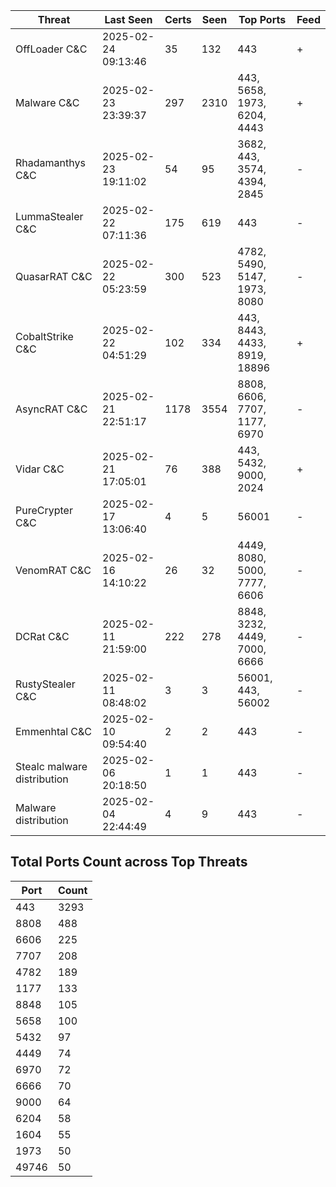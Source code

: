 | Threat                     | Last Seen                | Certs   | Seen      | Top Ports                        | Feed |
|----------------------------|--------------------------|---------|-----------|----------------------------------|------|
| OffLoader C&C              | 2025-02-24 09:13:46      | 35      | 132       | 443                              | +    |
| Malware C&C                | 2025-02-23 23:39:37      | 297     | 2310      | 443, 5658, 1973, 6204, 4443      | +    |
| Rhadamanthys C&C           | 2025-02-23 19:11:02      | 54      | 95        | 3682, 443, 3574, 4394, 2845      | -    |
| LummaStealer C&C           | 2025-02-22 07:11:36      | 175     | 619       | 443                              | -    |
| QuasarRAT C&C              | 2025-02-22 05:23:59      | 300     | 523       | 4782, 5490, 5147, 1973, 8080     | -    |
| CobaltStrike C&C           | 2025-02-22 04:51:29      | 102     | 334       | 443, 8443, 4433, 8919, 18896     | +    |
| AsyncRAT C&C               | 2025-02-21 22:51:17      | 1178    | 3554      | 8808, 6606, 7707, 1177, 6970     | -    |
| Vidar C&C                  | 2025-02-21 17:05:01      | 76      | 388       | 443, 5432, 9000, 2024            | +    |
| PureCrypter C&C            | 2025-02-17 13:06:40      | 4       | 5         | 56001                            | -    |
| VenomRAT C&C               | 2025-02-16 14:10:22      | 26      | 32        | 4449, 8080, 5000, 7777, 6606     | -    |
| DCRat C&C                  | 2025-02-11 21:59:00      | 222     | 278       | 8848, 3232, 4449, 7000, 6666     | -    |
| RustyStealer C&C           | 2025-02-11 08:48:02      | 3       | 3         | 56001, 443, 56002                | -    |
| Emmenhtal C&C              | 2025-02-10 09:54:40      | 2       | 2         | 443                              | -    |
| Stealc malware distribution | 2025-02-06 20:18:50      | 1       | 1         | 443                              | -    |
| Malware distribution       | 2025-02-04 22:44:49      | 4       | 9         | 443                              | -    |

## Total Ports Count across Top Threats
| Port       | Count      |
|------------|------------|
| 443        | 3293       |
| 8808       | 488        |
| 6606       | 225        |
| 7707       | 208        |
| 4782       | 189        |
| 1177       | 133        |
| 8848       | 105        |
| 5658       | 100        |
| 5432       | 97         |
| 4449       | 74         |
| 6970       | 72         |
| 6666       | 70         |
| 9000       | 64         |
| 6204       | 58         |
| 1604       | 55         |
| 1973       | 50         |
| 49746      | 50         |